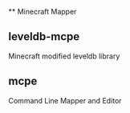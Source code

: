 ** Minecraft Mapper

## leveldb-mcpe
Minecraft modified leveldb library

## mcpe
Command Line Mapper and Editor

## 